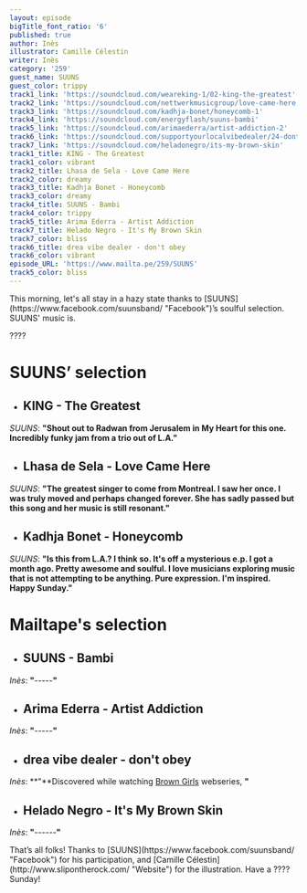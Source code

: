```yaml
---
layout: episode
bigTitle_font_ratio: '6'
published: true
author: Inès
illustrator: Camille Célestin
writer: Inès
category: '259'
guest_name: SUUNS
guest_color: trippy
track1_link: 'https://soundcloud.com/weareking-1/02-king-the-greatest'
track2_link: 'https://soundcloud.com/nettwerkmusicgroup/love-came-here'
track3_link: 'https://soundcloud.com/kadhja-bonet/honeycomb-1'
track4_link: 'https://soundcloud.com/energyflash/suuns-bambi'
track5_link: 'https://soundcloud.com/arimaederra/artist-addiction-2'
track6_link: 'https://soundcloud.com/supportyourlocalvibedealer/24-dont-obey'
track7_link: 'https://soundcloud.com/heladonegro/its-my-brown-skin'
track1_title: KING - The Greatest
track1_color: vibrant
track2_title: Lhasa de Sela - Love Came Here
track2_color: dreamy
track3_title: Kadhja Bonet - Honeycomb
track3_color: dreamy
track4_title: SUUNS - Bambi
track4_color: trippy
track5_title: Arima Ederra - Artist Addiction
track7_title: Helado Negro - It's My Brown Skin
track7_color: bliss
track6_title: drea vibe dealer - don't obey
track6_color: vibrant
episode_URL: 'https://www.mailta.pe/259/SUUNS'
track5_color: bliss
---
```

<p id="introduction">This morning, let's all stay in a hazy state thanks to [SUUNS](https://www.facebook.com/suunsband/ "Facebook")’s soulful selection. SUUNS' music is.</p>
<p>????</p>


# **SUUNS’ selection**

+ ## KING - The Greatest
_SUUNS_: **"**Shout out to Radwan from Jerusalem in My Heart for this one. Incredibly funky jam from a trio out of L.A.**"**

+ ## Lhasa de Sela - Love Came Here
_SUUNS_: **"**The greatest singer to come from Montreal. I saw her once. I was truly moved and perhaps changed forever. She has sadly passed but this song and her music is still resonant.**"**

+ ## Kadhja Bonet - Honeycomb
_SUUNS_: **"**Is this from L.A.? I think so. It's off a mysterious e.p. I got a month ago. Pretty awesome and soulful. I love musicians exploring music that is not attempting to be anything. Pure expression. I'm inspired. Happy Sunday.**"**



# Mailtape's selection

+ ## SUUNS - Bambi
_Inès_: **"**-----**"** 

+ ## Arima Ederra - Artist Addiction
_Inès_: **"**-----**"**

+ ## drea vibe dealer - don't obey
_Inès_: **"**Discovered while watching [Brown Girls](http://www.browngirlswebseries.com/episodes/) webseries,  **"**

+ ## Helado Negro - It's My Brown Skin
_Inès_: **"**------**"**


<p id="outroduction">That’s all folks! Thanks to [SUUNS](https://www.facebook.com/suunsband/ "Facebook") for his participation, and [Camille Célestin](http://www.slipontherock.com/ "Website") for the illustration. Have a ???? Sunday! </p>

